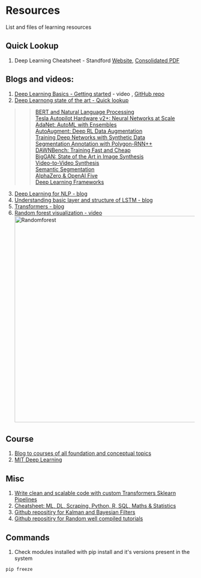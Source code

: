 # Resources
List and files of learning resources

## Quick Lookup
1. Deep Learning Cheatsheet - Standford [Website](https://stanford.edu/~shervine/teaching/cs-229/cheatsheet-deep-learning), [Consolidated PDF](https://github.com/kavyadevd/Resources/blob/bb01e9f8dbd72f8374271ae8791630e4d890e22c/ML,%20DL,%20AI%20Cheat%20Sheet.pdf)

## Blogs and videos:
1. [Deep Learning Basics - Getting started](https://youtu.be/O5xeyoRL95U) - video , [GitHub repo](https://github.com/lexfridman/mit-deep-learning)
2. [Deep Learnong state of the art - Quick lookup](https://youtu.be/53YvP6gdD7U)<br>
>> [BERT and Natural Language Processing](https://www.youtube.com/watch?v=53YvP6gdD7U&t=120s) <br>
>> [Tesla Autopilot Hardware v2+: Neural Networks at Scale](https://www.youtube.com/watch?v=53YvP6gdD7U&t=840s) <br>
>> [AdaNet: AutoML with Ensembles](https://www.youtube.com/watch?v=53YvP6gdD7U&t=985s) <br>
>> [AutoAugment: Deep RL Data Augmentation](https://www.youtube.com/watch?v=53YvP6gdD7U&t=1112s) <br>
>> [Training Deep Networks with Synthetic Data](https://www.youtube.com/watch?v=53YvP6gdD7U&t=1373s) <br>
>> [Segmentation Annotation with Polygon-RNN++](https://www.youtube.com/watch?v=53YvP6gdD7U&t=1477s) <br>
>> [DAWNBench: Training Fast and Cheap](https://www.youtube.com/watch?v=53YvP6gdD7U&t=1599s) <br>
>> [BigGAN: State of the Art in Image Synthesis](https://www.youtube.com/watch?v=53YvP6gdD7U&t=1746s) <br>
>> [Video-to-Video Synthesis](https://www.youtube.com/watch?v=53YvP6gdD7U&t=1814s) <br>
>> [Semantic Segmentation](https://www.youtube.com/watch?v=53YvP6gdD7U&t=1932s) <br>
>> [AlphaZero & OpenAI Five](https://www.youtube.com/watch?v=53YvP6gdD7U&t=2163s) <br>
>> [Deep Learning Frameworks](https://www.youtube.com/watch?v=53YvP6gdD7U&t=2614s) <br>

3. [Deep Learning for NLP - blog](http://colah.github.io/posts/2014-07-NLP-RNNs-Representations/)
4. [Understanding basic layer and structure of LSTM - blog](http://research.google.com/pubs/OriolVinyals.html)
5. [Transformers - blog](https://jalammar.github.io/illustrated-transformer/)
6. [Random forest visualization - video](https://www.youtube.com/watch?v=v6VJ2RO66Ag) <br>
<img src="https://user-images.githubusercontent.com/13993518/182419031-1eaa70bc-5ea7-4b9d-a82c-c032f9125b67.png" alt="Randomforest" width="550px"></img>


## Course
1. [Blog to courses of all foundation and conceptual topics](https://e2eml.school/blog.html#193)
2. [MIT Deep Learning](https://deeplearning.mit.edu/)

## Misc
1. [Write clean and scalable code with custom Transformers Sklearn Pipelines](https://medium.com/@benlc77/how-to-write-clean-and-scalable-code-with-custom-transformers-sklearn-pipelines-ecb8e53fe110)<br>
2. [Cheatsheet: ML, DL, Scraping, Python, R, SQL, Maths & Statistics](https://medium.com/@anushka.datascoop/101-data-science-cheat-sheets-ml-dl-scraping-python-r-sql-maths-statistics-ef30b4d786eb)<br>
3. [Github repositiry for Kalman and Bayesian Filters](https://github.com/rlabbe/Kalman-and-Bayesian-Filters-in-Python)<br>
3. [Github repositiry for Random well compiled tutorials](https://github.com/rlabbe/tutorials/tree/master)<br>


## Commands
1. Check modules installed with pip install and it's versions present in the system
```
pip freeze
```
